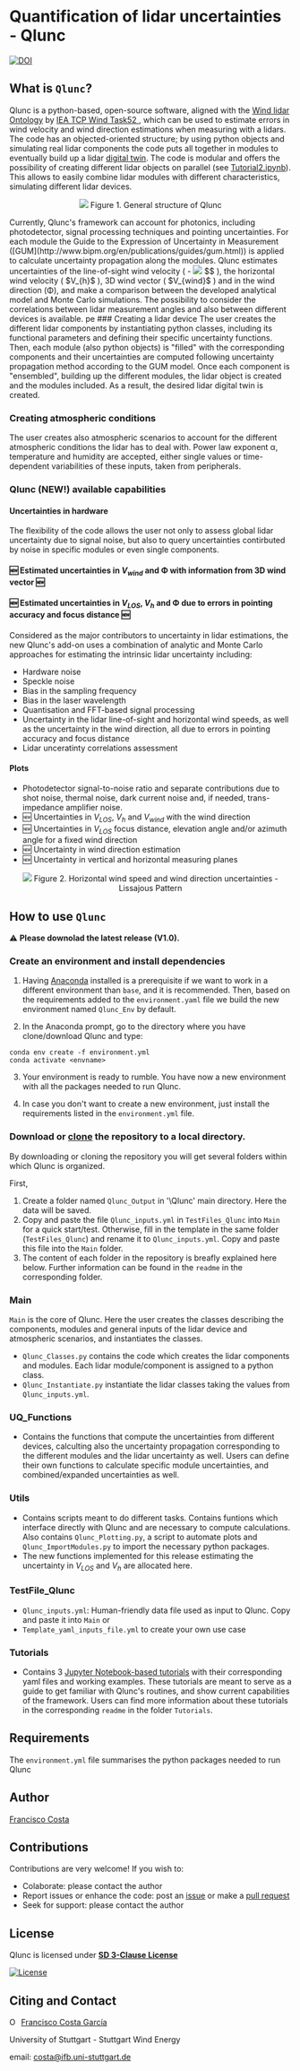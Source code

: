 # **Quantification of lidar uncertainties - Qlunc**


[![DOI](https://zenodo.org/badge/DOI/10.5281/zenodo.7309008.svg)](https://doi.org/10.5281/zenodo.7309008)


## What is `Qlunc`?
Qlunc is a python-based, open-source software, aligned with the [Wind lidar Ontology](https://github.com/IEA-Wind-Task-32/wind-lidar-ontology) by [IEA TCP Wind Task52 ](https://iea-wind.org/task52/), which can be used to estimate errors in wind velocity and wind direction estimations when measuring with a lidars. The code has an objected-oriented structure; by using python objects and simulating real lidar components the code puts all together in modules to eventually build up a lidar [digital twin](https://en.wikipedia.org/wiki/Digital_twin). The code is modular and offers the possibility of creating different lidar objects on parallel (see [Tutorial2.ipynb](https://github.com/SWE-UniStuttgart/Qlunc/blob/main/Tutorials/Tutorial2.ipynb)). This allows to easily combine lidar modules with different characteristics, simulating different lidar devices.
<p align="center">
  <img src="https://github.com/SWE-UniStuttgart/Qlunc/blob/main/Pictures_repo_/Qlunc_GralStructure.JPG" />
  Figure 1. General structure of Qlunc
</p>
Currently, Qlunc's framework can account for photonics, including photodetector, signal processing techniques and pointing uncertainties. For each module the Guide to the Expression of Uncertainty in Measurement ([GUM](http://www.bipm.org/en/publications/guides/gum.html)) is applied to calculate uncertainty propagation along the modules. 
Qlunc estimates uncertainties of the line-of-sight wind velocity ( - <img src="https://latex.codecogs.com/gif.latex?V_{LOS}" /> $$ ), the horizontal wind velocity ( $V_{h}$ ), 3D wind vector ( $V_{wind}$ ) and in the wind direction (&#934;), and make a comparison between the developed analytical model and Monte Carlo simulations. The possibility to consider the correlations between lidar measurement angles and also between different devices is available.
pe
### Creating a lidar device
The user creates the different lidar components by instantiating python classes, including its functional parameters and defining their specific uncertainty functions. Then, each module (also python objects) is "filled" with the corresponding components and their uncertainties are computed following uncertainty propagation method according to the GUM model. Once each component is "ensembled", building up the different modules, the lidar object is created and the modules included. As a result, the desired lidar digital twin is created.

### Creating atmospheric conditions
The user creates also atmospheric scenarios to account for the different atmospheric conditions the lidar has to deal with. Power law  exponent α, temperature and humidity are accepted, either single values or time-dependent variabilities of these inputs, taken from peripherals.

### Qlunc (NEW!) available capabilities

#### Uncertainties in hardware
The flexibility of the code allows the user not only to assess global lidar uncertainty due to signal noise, but also to query uncertainties contirbuted by noise in specific modules or even single components.
#### 🆕 Estimated uncertainties in $V_{wind}$ and &#934; with information from 3D wind vector 🆕
#### 🆕 Estimated uncertainties in $V_{LOS}$, $V_{h}$ and &#934; due to errors in pointing accuracy and focus distance 🆕
Considered as the major contributors to uncertainty in lidar estimations, the new Qlunc's add-on uses a combination of analytic and Monte Carlo approaches for estimating the intrinsic lidar uncertainty including:
- Hardware noise
- Speckle noise
- Bias in the sampling frequency
- Bias in the laser wavelength
- Quantisation and FFT-based signal processing
- Uncertainty in the lidar line-of-sight and horizontal wind speeds, as well as the uncertainty in the wind direction, all due to errors in pointing accuracy and focus distance
- Lidar unceratinty correlations assessment

#### Plots
 - Photodetector signal-to-noise ratio and separate contributions due to shot noise, thermal noise, dark current noise and, if needed, trans-impedance amplifier noise.
 - 🆕 Uncertainties in $V_{LOS}$, $V_{h}$ and $V_{wind}$ with the wind direction 
 - 🆕 Uncertainties in $V_{LOS}$ focus distance, elevation angle and/or azimuth angle for a fixed wind direction 
 - 🆕 Uncertainty in wind direction estimation
 - 🆕 Uncertainty in vertical and horizontal measuring planes


<p align="center">
  <img src="https://github.com/SWE-UniStuttgart/Qlunc/blob/main/Pictures_repo_/Unc100PV1.1.gif" />
  Figure 2. Horizontal wind speed and wind direction uncertainties - Lissajous Pattern
</p>

    
## How to use `Qlunc`

:warning: **Please downolad the latest release (V1.0).**

### Create an environment and install dependencies

1) Having [Anaconda](https://docs.anaconda.com) installed is a prerequisite if we want to work in a different environment than `base`, and it is recommended. Then, based on the requirements added to the ``environment.yaml`` file we build the new environment named `Qlunc_Env` by default. 

2) In the Anaconda prompt, go to the directory where you have clone/download Qlunc and type:

```file.
conda env create -f environment.yml 
conda activate <envname>
```

3) Your environment is ready to rumble. You have now a new environment with all the packages needed to run Qlunc.

4) In case you don't want to create a new environment, just install the requirements listed in the `environment.yml` file.

### Download or [clone](https://docs.github.com/en/github/creating-cloning-and-archiving-repositories/cloning-a-repository) the repository to a local directory.

By downloading or cloning the repository you will get several folders within which Qlunc is organized. 
 
First,
1) Create a folder named `Qlunc_Output` in '\Qlunc' main directory. Here the data will be saved. 
2) Copy and paste the file `Qlunc_inputs.yml` in `TestFiles_Qlunc` into `Main` for a quick start/test. Otherwise, fill in the template in the same folder (`TestFiles_Qlunc`) and rename it to `Qlunc_inputs.yml`. Copy and paste this file into the `Main` folder. 
3) The content of each folder in the repository is breafly explained here below. Further information can be found in the `readme` in the corresponding folder. 


### Main
`Main` is the core of Qlunc. Here the user creates the classes describing the components, modules and general inputs of the lidar device and atmospheric scenarios, and instantiates the classes.
 - `Qlunc_Classes.py` contains the code which creates the lidar components and modules. Each lidar module/component is assigned to a python class.
 - `Qlunc_Instantiate.py` instantiate the lidar classes taking the values from `Qlunc_inputs.yml`.

### UQ_Functions
 - Contains the functions that compute the uncertainties from different devices, calculting also the uncertainty propagation corresponding to the different modules and the lidar uncertainty as well. Users can define their own functions to calculate specific module uncertainties, and combined/expanded uncertainties as well. 

### Utils
 - Contains scripts meant to do different tasks. Contains funtions which interface directly with Qlunc and are necessary to compute calculations. Also contains `Qlunc_Plotting.py`, a script to automate plots and `Qlunc_ImportModules.py` to import the necessary python packages. 
 - The new functions implemented for this release estimating the uncertainty in $V_{LOS}$ and $V_{h}$ are allocated here.

###  TestFile_Qlunc
 - `Qlunc_inputs.yml`: Human-friendly data file used as input to Qlunc. Copy and paste it into `Main` or
 - `Template_yaml_inputs_file.yml` to create your own use case

### Tutorials
- Contains 3 [Jupyter Notebook-based tutorials](https://github.com/SWE-UniStuttgart/Qlunc/tree/Qlunc-V0.9/Tutorials) with their corresponding yaml files and working examples. These tutorials are meant to serve as a guide to get familiar with Qlunc's routines, and show current capabilities of the framework. Users can find more information about these tutorials in the corresponding `readme` in the folder `Tutorials`.

## Requirements
The `environment.yml` file summarises the python packages needed to run Qlunc 

## Author
[Francisco Costa](https://www.ifb.uni-stuttgart.de/en/institute/team/Costa-Garcia/)

## Contributions
Contributions are very welcome!
If you wish to:
- Colaborate: please contact the author
- Report issues or enhance the code: post an [issue](https://docs.github.com/en/issues/tracking-your-work-with-issues/quickstart) or make a [pull request](https://docs.github.com/en/github/collaborating-with-pull-requests/proposing-changes-to-your-work-with-pull-requests/creating-a-pull-request)
- Seek for support: please contact the author

## License
Qlunc is licensed under **[SD 3-Clause License](https://github.com/SWE-UniStuttgart/Qlunc/blob/main/LICENSE)**

[![License](https://img.shields.io/badge/License-BSD%203--Clause-blue.svg)](https://opensource.org/licenses/BSD-3-Clause)

## Citing and Contact

<div itemscope itemtype="https://schema.org/Person"><a itemprop="sameAs" content="https://orcid.org/0000-0003-1318-9677" href="https://orcid.org/0000-0003-1318-9677" target="orcid.widget" rel="me noopener noreferrer" style="vertical-align:top;"><img src="https://orcid.org/sites/default/files/images/orcid_16x16.png" style="width:1em;margin-right:.5em;" alt="ORCID iD icon">Francisco Costa García</a></div>

University of Stuttgart - Stuttgart Wind Energy
 
email: costa@ifb.uni-stuttgart.de
 
